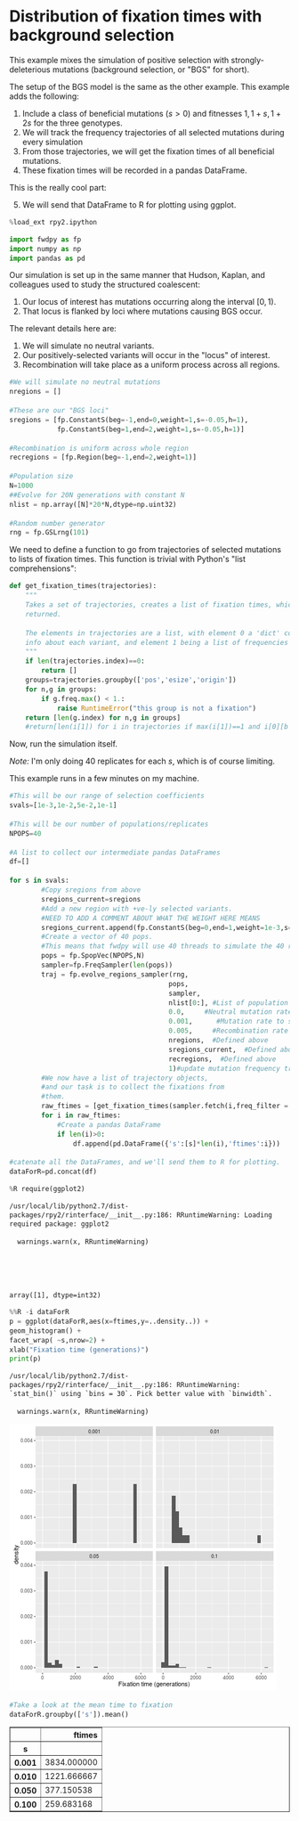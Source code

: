 
# Distribution of fixation times with background selection

This example mixes the simulation of positive selection with strongly-deleterious mutations (background selection, or "BGS" for short).

The setup of the BGS model is the same as the other example.  This example adds the following:

1. Include a class of beneficial mutations ($s>0$) and fitnesses $1, 1+s, 1+2s$ for the three genotypes.
2. We will track the frequency trajectories of all selected mutations during every simulation
3. From those trajectories, we will get the fixation times of all beneficial mutations.
4. These fixation times will be recorded in a pandas DataFrame.

This is the really cool part:

5. We will send that DataFrame to R for plotting using ggplot.


```python
%load_ext rpy2.ipython
```


```python
import fwdpy as fp
import numpy as np
import pandas as pd
```

Our simulation is set up in the same manner that Hudson, Kaplan, and colleagues used to study the structured coalescent:

1. Our locus of interest has mutations occurring along the interval $[0,1)$.
2. That locus is flanked by loci where mutations causing BGS occur.

The relevant details here are:

1. We will simulate no neutral variants.
2. Our positively-selected variants will occur in the "locus" of interest.
3. Recombination will take place as a uniform process across all regions.


```python
#We will simulate no neutral mutations
nregions = []

#These are our "BGS loci"
sregions = [fp.ConstantS(beg=-1,end=0,weight=1,s=-0.05,h=1),
            fp.ConstantS(beg=1,end=2,weight=1,s=-0.05,h=1)]
           
#Recombination is uniform across whole region
recregions = [fp.Region(beg=-1,end=2,weight=1)]

#Population size
N=1000
##Evolve for 20N generations with constant N
nlist = np.array([N]*20*N,dtype=np.uint32)

#Random number generator
rng = fp.GSLrng(101)
```

We need to define a function to go from trajectories of selected mutations to lists of fixation times.  This function is trivial with Python's "list comprehensions":


```python
def get_fixation_times(trajectories):
    """
    Takes a set of trajectories, creates a list of fixation times, which is
    returned.
    
    The elements in trajectories are a list, with element 0 a 'dict' containing
    info about each variant, and element 1 being a list of frequencies over time.
    """
    if len(trajectories.index)==0:
        return []
    groups=trajectories.groupby(['pos','esize','origin'])
    for n,g in groups:
        if g.freq.max() < 1.:
            raise RuntimeError("this group is not a fixation")
    return [len(g.index) for n,g in groups]
    #return[len(i[1]) for i in trajectories if max(i[1])==1 and i[0][b'esize']>0]
```

Now, run the simulation itself.

_Note:_  I'm only doing 40 replicates for each $s$, which is of course limiting.

This example runs in a few minutes on my machine.


```python
#This will be our range of selection coefficients
svals=[1e-3,1e-2,5e-2,1e-1]

#This will be our number of populations/replicates
NPOPS=40

#A list to collect our intermediate pandas DataFrames
df=[]

for s in svals:
        #Copy sregions from above
        sregions_current=sregions
        #Add a new region with +ve-ly selected variants.
        #NEED TO ADD A COMMENT ABOUT WHAT THE WEIGHT HERE MEANS
        sregions_current.append(fp.ConstantS(beg=0,end=1,weight=1e-3,s=s,h=1))
        #Create a vector of 40 pops.
        #This means that fwdpy will use 40 threads to simulate the 40 replicates.
        pops = fp.SpopVec(NPOPS,N)
        sampler=fp.FreqSampler(len(pops))
        traj = fp.evolve_regions_sampler(rng,       
                                        pops,         
                                        sampler,
                                        nlist[0:], #List of population sizes over time.
                                        0.0,     #Neutral mutation rate = 0 (per gamete, per generation)
                                        0.001,      #Mutation rate to selected variants(per gamete, per generation)
                                        0.005,     #Recombination rate (per diploid, per generation)
                                        nregions,  #Defined above
                                        sregions_current,  #Defined above
                                        recregions,  #Defined above
                                        1)#update mutation frequency trajectories every generation
        #We now have a list of trajectory objects,
        #and our task is to collect the fixations from
        #them.
        raw_ftimes = [get_fixation_times(sampler.fetch(i,freq_filter = lambda x : x[-1][1]==1. )) for i in range(len(sampler))]
        for i in raw_ftimes:
            #Create a pandas DataFrame
            if len(i)>0:
                df.append(pd.DataFrame({'s':[s]*len(i),'ftimes':i}))
        
#catenate all the DataFrames, and we'll send them to R for plotting.
dataForR=pd.concat(df)
```


```python
%R require(ggplot2)
```

    /usr/local/lib/python2.7/dist-packages/rpy2/rinterface/__init__.py:186: RRuntimeWarning: Loading required package: ggplot2
    
      warnings.warn(x, RRuntimeWarning)





    array([1], dtype=int32)




```python
%%R -i dataForR
p = ggplot(dataForR,aes(x=ftimes,y=..density..)) + 
geom_histogram() +  
facet_wrap( ~s,nrow=2) + 
xlab("Fixation time (generations)")
print(p)
```

    /usr/local/lib/python2.7/dist-packages/rpy2/rinterface/__init__.py:186: RRuntimeWarning: `stat_bin()` using `bins = 30`. Pick better value with `binwidth`.
    
      warnings.warn(x, RRuntimeWarning)



![png](FixationTimes1_files/FixationTimes1_10_1.png)



```python
#Take a look at the mean time to fixation
dataForR.groupby(['s']).mean()
```




<div>
<table border="1" class="dataframe">
  <thead>
    <tr style="text-align: right;">
      <th></th>
      <th>ftimes</th>
    </tr>
    <tr>
      <th>s</th>
      <th></th>
    </tr>
  </thead>
  <tbody>
    <tr>
      <th>0.001</th>
      <td>3834.000000</td>
    </tr>
    <tr>
      <th>0.010</th>
      <td>1221.666667</td>
    </tr>
    <tr>
      <th>0.050</th>
      <td>377.150538</td>
    </tr>
    <tr>
      <th>0.100</th>
      <td>259.683168</td>
    </tr>
  </tbody>
</table>
</div>




```python

```
